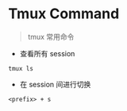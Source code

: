# Tmux Command

> tmux 常用命令

- 查看所有 session

```
tmux ls
```

- 在 session 间进行切换

```
<prefix> + s
```



